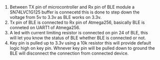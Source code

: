 1. Between TX pin of microcontroller and Rx pin of BLE module a SN74LVC1G125 buffer is connecetd this is done to step down the voltage from 5v to 3.3v as BLE works on 3.3v.
2. Tx pin of BLE is connected to Rx pin of Atmega256, basically BLE is conneted on UART1 of Atmega256.
3. A led with current limiting resistor is connected on pin 24 of BLE, this will let you know the status of BLE whether BLE is connected or not.
4. Key pin is pulled up to 3.3v using a 10k resistor this will provide default logic high on key pin. Whnever key pin will be pulled down to ground the BLE will disconnect the connection from connected device.
